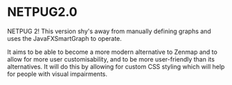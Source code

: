 # NETPUG2.0
NETPUG 2! This version shy's away from manually defining graphs and uses the JavaFXSmartGraph to operate.

It aims to be able to become a more modern alternative to Zenmap and to allow for more user customisability, and to be more user-friendly than its alternatives. It will do this by allowing for custom CSS styling which will help for people with visual impairments.
